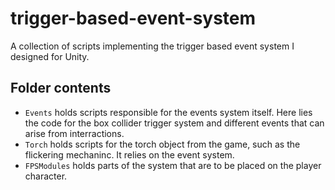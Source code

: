 # trigger-based-event-system
A collection of scripts implementing the trigger based event system I designed for Unity.

## Folder contents
* `Events` holds scripts responsible for the events system itself. Here lies the code for the box collider trigger system
and different events that can arise from interractions.
* `Torch` holds scripts for the torch object from the game, such as the flickering mechaninc. It relies on the event system.
* `FPSModules` holds parts of the system that are to be placed on the player character. 
